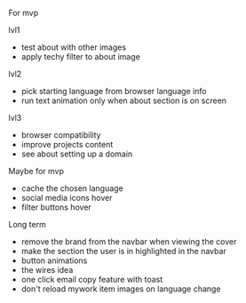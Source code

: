 For mvp

lvl1
- test about with other images
- apply techy filter to about image

lvl2
- pick starting language from browser language info
- run text animation only when about section is on screen

lvl3
- browser compatibility
- improve projects content
- see about setting up a domain


Maybe for mvp
- cache the chosen language
- social media icons hover
- filter buttons hover

Long term
- remove the brand from the navbar when viewing the cover
- make the section the user is in highlighted in the navbar
- button animations
- the wires idea
- one click email copy feature with toast
- don't reload mywork item images on language change
